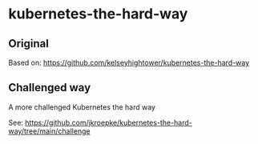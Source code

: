 # kubernetes-the-hard-way

## Original

Based on: https://github.com/kelseyhightower/kubernetes-the-hard-way

## Challenged way

A more challenged Kubernetes the hard way

See: https://github.com/jkroepke/kubernetes-the-hard-way/tree/main/challenge
